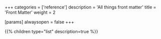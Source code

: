 +++
categories = ['reference']
description = 'All things front matter'
title = 'Front Matter'
weight = 2

[params]
  alwaysopen = false
+++

{{% children type="list" description=true %}}

